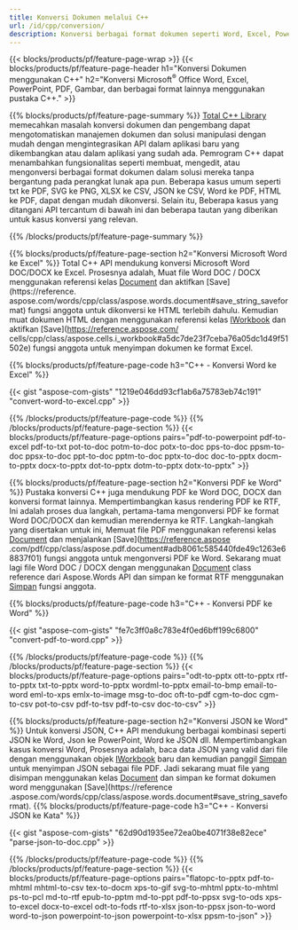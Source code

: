 ```yaml
---
title: Konversi Dokumen melalui C++ 
url: /id/cpp/conversion/
description: Konversi berbagai format dokumen seperti Word, Excel, PowerPoint, PDF, JSON, Gambar, dan lainnya menggunakan C++ API. 
---
```


{{< blocks/products/pf/feature-page-wrap >}}
{{< blocks/products/pf/feature-page-header h1="Konversi Dokumen menggunakan C++" h2="Konversi Microsoft<sup>&reg;</sup> Office Word, Excel, PowerPoint, PDF, Gambar, dan berbagai format lainnya menggunakan pustaka C++." >}}

{{% blocks/products/pf/feature-page-summary %}}
[Total C++ Library](https://products.aspose.com/total/cpp/) memecahkan masalah konversi dokumen dan pengembang dapat mengotomatiskan manajemen dokumen dan solusi manipulasi dengan mudah dengan mengintegrasikan API dalam aplikasi baru yang dikembangkan atau dalam aplikasi yang sudah ada. Pemrogram C++ dapat menambahkan fungsionalitas seperti membuat, mengedit, atau mengonversi berbagai format dokumen dalam solusi mereka tanpa bergantung pada perangkat lunak apa pun. Beberapa kasus umum seperti txt ke PDF, SVG ke PNG, XLSX ke CSV, JSON ke CSV, Word ke PDF, HTML ke PDF, dapat dengan mudah dikonversi. Selain itu, Beberapa kasus yang ditangani API tercantum di bawah ini dan beberapa tautan yang diberikan untuk kasus konversi yang relevan. 

{{% /blocks/products/pf/feature-page-summary  %}}

{{% blocks/products/pf/feature-page-section  h2="Konversi Microsoft Word ke Excel" %}}
Total C++ API mendukung konversi Microsoft Word DOC/DOCX ke Excel.  Prosesnya adalah, Muat file Word DOC / DOCX menggunakan referensi kelas [Document](https://reference.aspose.com/words/cpp/class/aspose.words.document) dan aktifkan [Save](https://reference. aspose.com/words/cpp/class/aspose.words.document#save_string_saveformat) fungsi anggota untuk dikonversi ke HTML terlebih dahulu. Kemudian muat dokumen HTML dengan menggunakan referensi kelas [IWorkbook](https://reference.aspose.com/cells/cpp/class/aspose.cells.i_workbook) dan aktifkan [Save](https://reference.aspose.com/ cells/cpp/class/aspose.cells.i_workbook#a5dc7de23f7ceba76a05dc1d49f51502e) fungsi anggota untuk menyimpan dokumen ke format Excel. 

{{% blocks/products/pf/feature-page-code h3="C++ - Konversi Word ke Excel" %}}

{{< gist "aspose-com-gists" "1219e046dd93cf1ab6a75783eb74c191" "convert-word-to-excel.cpp" >}}

{{% /blocks/products/pf/feature-page-code  %}}
{{% /blocks/products/pf/feature-page-section %}}
{{< blocks/products/pf/feature-page-options pairs="pdf-to-powerpoint pdf-to-excel pdf-to-txt pot-to-doc potm-to-doc potx-to-doc pps-to-doc ppsm-to-doc ppsx-to-doc ppt-to-doc pptm-to-doc pptx-to-doc  doc-to-pptx docm-to-pptx docx-to-pptx dot-to-pptx dotm-to-pptx dotx-to-pptx" >}}

{{% blocks/products/pf/feature-page-section  h2="Konversi PDF ke Word" %}}
Pustaka konversi C++ juga mendukung PDF ke Word DOC, DOCX dan konversi format lainnya. Mempertimbangkan kasus rendering PDF ke RTF, Ini adalah proses dua langkah, pertama-tama mengonversi PDF ke format Word DOC/DOCX dan kemudian merendernya ke RTF. Langkah-langkah yang disertakan untuk ini, Memuat file PDF menggunakan referensi kelas [Document](https://reference.aspose.com/pdf/cpp/class/aspose.pdf.document) dan menjalankan [Save](https://reference.aspose .com/pdf/cpp/class/aspose.pdf.document#adb8061c585440fde49c1263e68837f01) fungsi anggota untuk mengonversi PDF ke Word. Sekarang muat lagi file Word DOC / DOCX dengan menggunakan [Document](https://reference.aspose.com/words/cpp/class/aspose.words.document) class reference dari Aspose.Words API dan simpan ke format RTF menggunakan [Simpan](https://reference.aspose.com/words/cpp/class/aspose.words.document#save_stream_saveformat) fungsi anggota.

{{% blocks/products/pf/feature-page-code h3="C++ - Konversi PDF ke Word" %}}

{{< gist "aspose-com-gists" "fe7c3ff0a8c783e4f0ed6bff199c6800" "convert-pdf-to-word.cpp" >}}

{{% /blocks/products/pf/feature-page-code  %}}
{{% /blocks/products/pf/feature-page-section %}}
{{< blocks/products/pf/feature-page-options pairs="odt-to-pptx ott-to-pptx rtf-to-pptx txt-to-pptx word-to-pptx wordml-to-pptx email-to-bmp email-to-word eml-to-xps emlx-to-image msg-to-doc oft-to-pdf cgm-to-doc cgm-to-csv pot-to-csv pdf-to-tsv pdf-to-csv doc-to-csv" >}}

{{% blocks/products/pf/feature-page-section  h2="Konversi JSON ke Word" %}}
Untuk konversi JSON, C++ API mendukung berbagai kombinasi seperti JSON ke Word, Json ke PowerPoint, Word ke JSON dll. Mempertimbangkan kasus konversi Word, Prosesnya adalah, baca data JSON yang valid dari file dengan menggunakan objek [IWorkbook](https://reference.aspose.com/cells/cpp/class/aspose.cells.i_workbook) baru dan kemudian panggil [Simpan](https://reference.aspose.com/cells/cpp/class/aspose.cells.i_workbook#a9460f52a2dec8f4bf623a4905167d997) untuk menyimpan JSON sebagai file PDF. Jadi sekarang muat file yang disimpan menggunakan kelas [Document](https://reference.aspose.com/words/cpp/class/aspose.words.document) dan simpan ke format dokumen word menggunakan [Save](https://reference .aspose.com/words/cpp/class/aspose.words.document#save_string_saveformat).
{{% blocks/products/pf/feature-page-code h3="C++ - Konversi JSON ke Kata" %}}

{{< gist "aspose-com-gists" "62d90d1935ee72ea0be4071f38e82ece" "parse-json-to-doc.cpp" >}}


{{% /blocks/products/pf/feature-page-code  %}}
{{% /blocks/products/pf/feature-page-section %}}
{{< blocks/products/pf/feature-page-options pairs="flatopc-to-pptx pdf-to-mhtml mhtml-to-csv tex-to-docm xps-to-gif svg-to-mhtml pptx-to-mhtml ps-to-pcl md-to-rtf epub-to-pptm md-to-ppt pdf-to-ppsx svg-to-ods xps-to-excel docx-to-excel odt-to-fods rtf-to-xlsx json-to-ppsx json-to-word word-to-json powerpoint-to-json powerpoint-to-xlsx ppsm-to-json" >}}